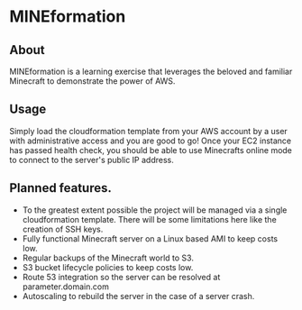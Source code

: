 # MINEformation

## About
MINEformation is a learning exercise that leverages the beloved and familiar Minecraft to 
demonstrate the power of AWS.

## Usage
Simply load the cloudformation template from your AWS account by a user with administrative access
and you are good to go! Once your EC2 instance has passed health check, you should be able to 
use Minecrafts online mode to connect to the server's public IP address.

## Planned features.
- To the greatest extent possible the project will be managed via a single
cloudformation template. There will be some limitations here like the creation of SSH keys.
- Fully functional Minecraft server on a Linux based AMI to keep costs low.
- Regular backups of the Minecraft world to S3.
- S3 bucket lifecycle policies to keep costs low.
- Route 53 integration so the server can be resolved at parameter.domain.com
- Autoscaling to rebuild the server in the case of a server crash. 